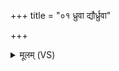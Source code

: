 +++
title = "०१ ध्रुवा द्यौर्ध्रुवा"

+++
<details><summary>मूलम् (VS)</summary>

ध्रु॒वा द्यौर्ध्रु॒वा पृ॑थि॒वी ध्रु॒वं विश्व॑मि॒दं जग॑त्।  
ध्रु॒वासः॒ पर्व॑ता इ॒मे ध्रु॒वो राजा॑ वि॒शाम॒यम् ॥
</details>